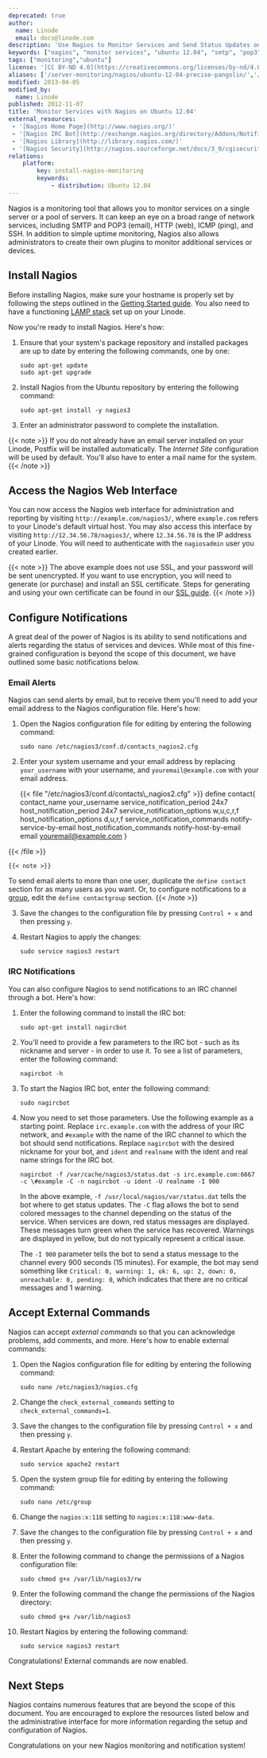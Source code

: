 ```yaml
---
deprecated: true
author:
  name: Linode
  email: docs@linode.com
description: 'Use Nagios to Monitor Services and Send Status Updates on Ubuntu 12.04 (Precise Pangolin).'
keywords: ["nagios", "monitor services", "ubuntu 12.04", "smtp", "pop3", "http", "icmp", "ssh", "notifications", "alerts"]
tags: ["monitoring","ubuntu"]
license: '[CC BY-ND 4.0](https://creativecommons.org/licenses/by-nd/4.0)'
aliases: ['/server-monitoring/nagios/ubuntu-12-04-precise-pangolin/','/uptime/monitoring/monitor-services-with-nagios-on-ubuntu-12-04-precise-pangolin/','/uptime/monitoring/monitor-services-with-nagios-on-ubuntu-12-04/']
modified: 2013-04-05
modified_by:
  name: Linode
published: 2012-11-07
title: 'Monitor Services with Nagios on Ubuntu 12.04'
external_resources:
 - '[Nagios Home Page](http://www.nagios.org/)'
 - '[Nagios IRC Bot](http://exchange.nagios.org/directory/Addons/Notifications/IRC/nagircbot/details)'
 - '[Nagios Library](http://library.nagios.com/)'
 - '[Nagios Security](http://nagios.sourceforge.net/docs/3_0/cgisecurity.html)'
relations:
    platform:
        key: install-nagios-monitoring
        keywords:
            - distribution: Ubuntu 12.04
---
```


Nagios is a monitoring tool that allows you to monitor services on a single server or a pool of servers. It can keep an eye on a broad range of network services, including SMTP and POP3 (email), HTTP (web), ICMP (ping), and SSH. In addition to simple uptime monitoring, Nagios also allows administrators to create their own plugins to monitor additional services or devices.

## Install Nagios

Before installing Nagios, make sure your hostname is properly set by following the steps outlined in the [Getting Started guide](/docs/getting-started/). You also need to have a functioning [LAMP stack](/docs/lamp-guides/ubuntu-12-04-precise-pangolin) set up on your Linode.

Now you're ready to install Nagios. Here's how:

1.  Ensure that your system's package repository and installed packages are up to date by entering the following commands, one by one:

        sudo apt-get update
        sudo apt-get upgrade

2.  Install Nagios from the Ubuntu repository by entering the following command:

        sudo apt-get install -y nagios3

3.  Enter an administrator password to complete the installation.

 {{< note >}}
If you do not already have an email server installed on your Linode, Postfix will be installed automatically. The *Internet Site* configuration will be used by default. You'll also have to enter a mail name for the system.
{{< /note >}}

## Access the Nagios Web Interface

You can now access the Nagios web interface for administration and reporting by visiting `http://example.com/nagios3/`, where `example.com` refers to your Linode's default virtual host. You may also access this interface by visiting `http://12.34.56.78/nagios3/`, where `12.34.56.78` is the IP address of your Linode. You will need to authenticate with the `nagiosadmin` user you created earlier.

{{< note >}}
The above example does not use SSL, and your password will be sent unencrypted. If you want to use encryption, you will need to generate (or purchase) and install an SSL certificate. Steps for generating and using your own certificate can be found in our [SSL guide](/docs/security/ssl/how-to-make-a-selfsigned-ssl-certificate).
{{< /note >}}

## Configure Notifications

A great deal of the power of Nagios is its ability to send notifications and alerts regarding the status of services and devices. While most of this fine-grained configuration is beyond the scope of this document, we have outlined some basic notifications below.

### Email Alerts

Nagios can send alerts by email, but to receive them you'll need to add your email address to the Nagios configuration file. Here's how:

1.  Open the Nagios configuration file for editing by entering the following command:

        sudo nano /etc/nagios3/conf.d/contacts_nagios2.cfg

2.  Enter your system username and your email address by replacing `your_username` with your username, and `youremail@example.com` with your email address.

    {{< file "/etc/nagios3/conf.d/contacts\\_nagios2.cfg" >}}
define contact{
    contact_name your_username
    service_notification_period 24x7
    host_notification_period 24x7
    service_notification_options w,u,c,r,f
    host_notification_options d,u,r,f
    service_notification_commands notify-service-by-email
    host_notification_commands notify-host-by-email
    email <youremail@example.com>
}

{{< /file >}}


    {{< note >}}
To send email alerts to more than one user, duplicate the `define contact` section for as many users as you want. Or, to configure notifications to a [group](/docs/tools-reference/linux-users-and-groups), edit the `define contactgroup` section.
{{< /note >}}

3.  Save the changes to the configuration file by pressing `Control + x` and then pressing `y`.

4.  Restart Nagios to apply the changes:

        sudo service nagios3 restart

### IRC Notifications

You can also configure Nagios to send notifications to an IRC channel through a bot. Here's how:

1.  Enter the following command to install the IRC bot:

        sudo apt-get install nagircbot

2.  You'll need to provide a few parameters to the IRC bot - such as its nickname and server - in order to use it. To see a list of parameters, enter the following command:

        nagircbot -h

3.  To start the Nagios IRC bot, enter the following command:

        sudo nagircbot

4.  Now you need to set those parameters. Use the following example as a starting point. Replace `irc.example.com` with the address of your IRC network, and `#example` with the name of the IRC channel to which the bot should send notifications. Replace `nagircbot` with the desired nickname for your bot, and `ident` and `realname` with the ident and real name strings for the IRC bot.

        nagircbot -f /var/cache/nagios3/status.dat -s irc.example.com:6667 -c \#example -C -n nagircbot -u ident -U realname -I 900

    In the above example, `-f /usr/local/nagios/var/status.dat` tells the bot where to get status updates. The `-C` flag allows the bot to send colored messages to the channel depending on the status of the service. When services are down, red status messages are displayed. These messages turn green when the service has recovered. Warnings are displayed in yellow, but do not typically represent a critical issue.

    The `-I 900` parameter tells the bot to send a status message to the channel every 900 seconds (15 minutes). For example, the bot may send something like `Critical: 0, warning: 1, ok: 6, up: 2, down: 0, unreachable: 0, pending: 0`, which indicates that there are no critical messages and 1 warning.

## Accept External Commands

Nagios can accept *external commands* so that you can acknowledge problems, add comments, and more. Here's how to enable external commands:

1.  Open the Nagios configuration file for editing by entering the following command:

        sudo nano /etc/nagios3/nagios.cfg

2.  Change the `check_external_commands` setting to `check_external_commands=1`.
3.  Save the changes to the configuration file by pressing `Control + x` and then pressing `y`.
4.  Restart Apache by entering the following command:

        sudo service apache2 restart

5.  Open the system group file for editing by entering the following command:

        sudo nano /etc/group

6.  Change the `nagios:x:118` setting to `nagios:x:118:www-data`.
7.  Save the changes to the configuration file by pressing `Control + x` and then pressing `y`.
8.  Enter the following command to change the permissions of a Nagios configuration file:

        sudo chmod g+x /var/lib/nagios3/rw

9.  Enter the following command the change the permissions of the Nagios directory:

        sudo chmod g+x /var/lib/nagios3

10. Restart Nagios by entering the following command:

        sudo service nagios3 restart

Congratulations! External commands are now enabled.

## Next Steps

Nagios contains numerous features that are beyond the scope of this document. You are encouraged to explore the resources listed below and the administrative interface for more information regarding the setup and configuration of Nagios.

Congratulations on your new Nagios monitoring and notification system!
